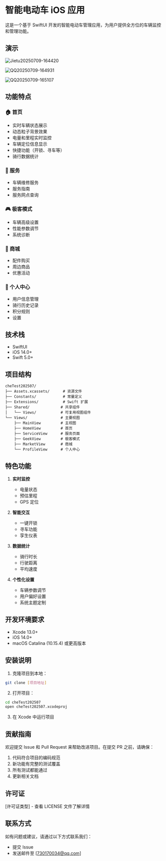 # 智能电动车 iOS 应用

这是一个基于 SwiftUI 开发的智能电动车管理应用，为用户提供全方位的车辆监控和管理功能。

## 演示

![Jietu20250709-164420](./readmeImg/Jietu20250709-164420.gif)

![QQ20250709-164931](./readmeImg/QQ20250709-164931.png)

![QQ20250709-165107](./readmeImg/QQ20250709-165107.png)

## 功能特点

### 🏠 首页
- 实时车辆状态展示
- 动态粒子背景效果
- 电量和里程实时监控
- 车辆定位信息显示
- 快捷功能（开锁、寻车等）
- 骑行数据统计

### 🔧 服务
- 车辆维修服务
- 服务指南
- 服务网点查询

### 🎮 极客模式
- 车辆高级设置
- 性能参数调节
- 系统诊断

### 🛒 商城
- 配件购买
- 周边商品
- 优惠活动

### 👤 个人中心
- 用户信息管理
- 骑行历史记录
- 积分规则
- 设置

## 技术栈

- SwiftUI
- iOS 14.0+
- Swift 5.0+

## 项目结构

```
cheTest202507/
├── Assets.xcassets/      # 资源文件
├── Constants/            # 常量定义
├── Extensions/           # Swift 扩展
├── Shared/              # 共享组件
│   └── Views/           # 可复用视图组件
└── Views/               # 主要视图
    ├── MainView         # 主视图
    ├── HomeView         # 首页
    ├── ServiceView      # 服务页面
    ├── GeekView         # 极客模式
    ├── MarketView       # 商城
    └── ProfileView      # 个人中心
```

## 特色功能

1. **实时监控**
   - 电量状态
   - 预估里程
   - GPS 定位

2. **智能交互**
   - 一键开锁
   - 寻车功能
   - 孪生仪表

3. **数据统计**
   - 骑行时长
   - 行驶距离
   - 平均速度

4. **个性化设置**
   - 车辆参数调节
   - 用户偏好设置
   - 系统主题定制

## 开发环境要求

- Xcode 13.0+
- iOS 14.0+
- macOS Catalina (10.15.4) 或更高版本

## 安装说明

1. 克隆项目到本地：
```bash
git clone [项目地址]
```

2. 打开项目：
```bash
cd cheTest202507
open cheTest202507.xcodeproj
```

3. 在 Xcode 中运行项目

## 贡献指南

欢迎提交 Issue 和 Pull Request 来帮助改进项目。在提交 PR 之前，请确保：

1. 代码符合项目的编码规范
2. 新功能有完整的测试覆盖
3. 所有测试都能通过
4. 更新相关文档

## 许可证

[许可证类型] - 查看 LICENSE 文件了解详情

## 联系方式

如有问题或建议，请通过以下方式联系我们：

- 提交 Issue
- 发送邮件至 [730170034@qq.com] 
